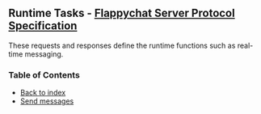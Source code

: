 ## Runtime Tasks - [Flappychat Server Protocol Specification](../../README.md)

These requests and responses define the runtime functions such as real-time messaging.

### Table of Contents

- [Back to index](../index.md)
- [Send messages](send-messages.md)
